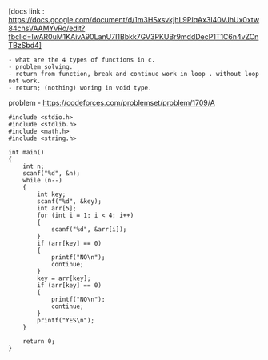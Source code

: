 ### 

[docs link : https://docs.google.com/document/d/1m3HSxsvkjhL9PIqAx3I40VJhUx0xtw84chsVAAMYvRo/edit?fbclid=IwAR0uM1KAivA90LanU7I1Bbkk7GV3PKUBr9mddDecP1T1C6n4vZCnTBzSbd4]

```
- what are the 4 types of functions in c.
- problem solving.
- return from function, break and continue work in loop . without loop not work.
- return; (nothing) woring in void type.

```
problem - https://codeforces.com/problemset/problem/1709/A

```
#include <stdio.h>
#include <stdlib.h>
#include <math.h>
#include <string.h>

int main()
{
    int n;
    scanf("%d", &n);
    while (n--)
    {
        int key;
        scanf("%d", &key);
        int arr[5];
        for (int i = 1; i < 4; i++)
        {
            scanf("%d", &arr[i]);
        }
        if (arr[key] == 0)
        {
            printf("NO\n");
            continue;
        }
        key = arr[key];
        if (arr[key] == 0)
        {
            printf("NO\n");
            continue;
        }
        printf("YES\n");
    }

    return 0;
}


```